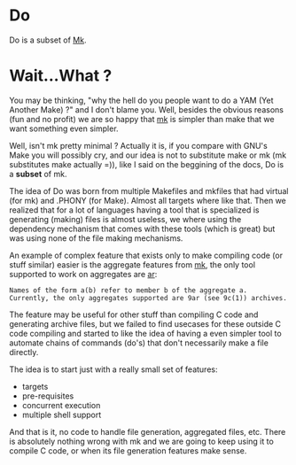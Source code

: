 # Do

Do is a subset of [Mk](https://9fans.github.io/plan9port/man/man1/mk.html).

# Wait...What ?

You may be thinking, "why the hell do you people want to do a YAM (Yet Another Make) ?"
and I don't blame you. Well, besides the obvious reasons (fun and no profit) we are
so happy that [mk](https://9fans.github.io/plan9port/man/man1/mk.html) is simpler
than make that we want something even simpler.

Well, isn't mk pretty minimal ? Actually it is, if you compare with GNU's Make you
will possibly cry, and our idea is not to substitute make or mk (mk substitutes make
actually =)), like I said on the beggining of the docs, Do is a **subset** of mk.

The idea of Do was born from multiple Makefiles and mkfiles that had virtual (for mk) and
.PHONY (for Make). Almost all targets where like that. Then we realized that for a lot
of languages having a tool that is specialized is generating (making) files is
almost useless, we where using the dependency mechanism that comes with these
tools (which is great) but was using none of the file making mechanisms.

An example of complex feature that exists only to make compiling code (or stuff similar)
easier is the aggregate features from [mk](https://9fans.github.io/plan9port/man/man1/mk.html),
the only tool supported to work on aggregates are [ar](https://9fans.github.io/plan9port/man/man1/9c.html):

```
Names of the form a(b) refer to member b of the aggregate a.
Currently, the only aggregates supported are 9ar (see 9c(1)) archives.
```

The feature may be useful for other stuff than compiling C code and generating archive
files, but we failed to find usecases for these outside C code compiling and started
to like the idea of having a even simpler tool to automate chains of commands (do's)
that don't necessarily make a file directly.

The idea is to start just with a really small set of features:

* targets
* pre-requisites
* concurrent execution
* multiple shell support

And that is it, no code to handle file generation, aggregated files, etc.
There is absolutely nothing wrong with mk and we are going to keep using
it to compile C code, or when its file generation features make sense.
